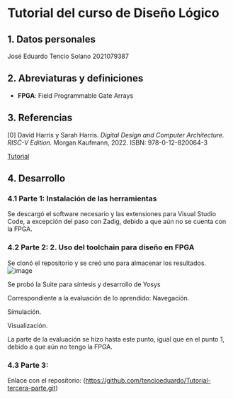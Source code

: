 # Tutorial del curso de Diseño Lógico

## 1. Datos personales
José Eduardo Tencio Solano 2021079387

## 2. Abreviaturas y definiciones
- **FPGA**: Field Programmable Gate Arrays

## 3. Referencias
[0] David Harris y Sarah Harris. *Digital Design and Computer Architecture. RISC-V Edition.* Morgan Kaufmann, 2022. ISBN: 978-0-12-820064-3

[Tutorial](https://github.com/DJosueMM/open_source_fpga_environment/wiki)

## 4. Desarrollo

### 4.1 Parte 1: Instalación de las herramientas
Se descargó el software necesario y las extensiones para Visual Studio Code, a excepción del paso con Zadig, debido a que aún no se cuenta con la FPGA.
### 4.2 Parte 2: 2.	Uso del toolchain para diseño en FPGA
Se clonó el repositorio y se creó uno para almacenar los resultados.
![image](https://github.com/user-attachments/assets/787c0dac-569d-48e8-a93b-5aa2e47b2839)

Se probó la Suite para síntesis y desarrollo de Yosys

Correspondiente a la evaluación de lo aprendido:
Navegación.

Simulación.

Visualización.

La parte de la evaluación se hizo hasta este punto, igual que en el punto 1, debido a que aún no tengo la FPGA.

### 4.3 Parte 3:
Enlace con el repositorio:
(https://github.com/tencioeduardo/Tutorial-tercera-parte.git)
